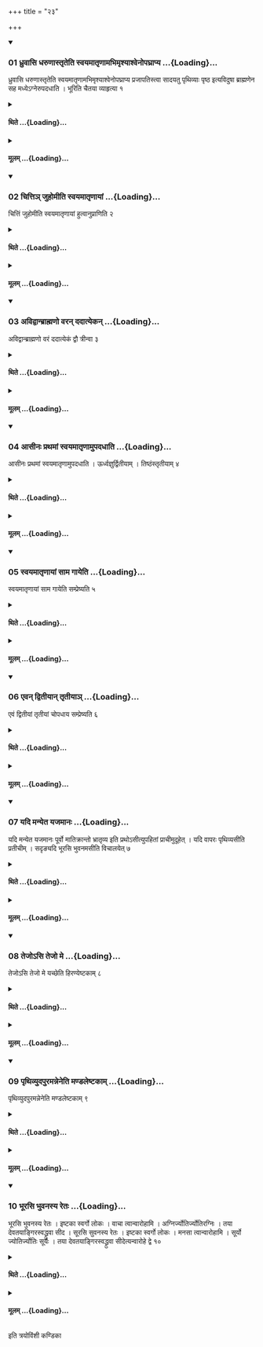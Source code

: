 +++
title = "२३"

+++

<div class="js_include" includetitle="true" newlevelforh1="3" unfilled url="/vedAH_yajuH/taittirIyam/sUtram/ApastambaH/shrautam/vishvAsa-prastutiH/16/23/01_dhruvAsi_dharuNAstRteti_svayamAtRNAmabhimRshyAshvenopaghrApya.md">
<details open><summary><h3>01 ध्रुवासि धरुणास्तृतेति स्वयमातृणामभिमृश्याश्वेनोपघ्राप्य ...{Loading}...</h3></summary>

ध्रुवासि धरुणास्तृतेति स्वयमातृणामभिमृश्याश्वेनोपघ्राप्य प्रजापतिस्त्वा सादयतु पृथिव्याः पृष्ठ इत्यविदुषा ब्राह्मणेन सह मध्येऽग्नेरुपदधाति । भूरिति चैतया व्याहृत्या १
</details>
</div>
<div class="js_include collapsed" newlevelforh1="4" title="थिते" unfilled url="/vedAH_yajuH/taittirIyam/sUtram/ApastambaH/shrautam/thite/16/23/01_dhruvAsi_dharuNAstRteti_svayamAtRNAmabhimRshyAshvenopaghrApya.md">
<details><summary><h4>थिते ...{Loading}...</h4></summary>

ध्रुवासि धरुणास्तृतेति स्वयमातृणामभिमृश्याश्वेनोपघ्राप्य प्रजापतिस्त्वा सादयतु पृथिव्याः पृष्ठ इत्यविदुषा ब्राह्मणेन सह मध्येऽग्नेरुपदधाति । भूरिति चैतया व्याहृत्या १
</details>
</div>
<div class="js_include collapsed" newlevelforh1="4" title="मूलम्" unfilled url="/vedAH_yajuH/taittirIyam/sUtram/ApastambaH/shrautam/mUlam/16/23/01_dhruvAsi_dharuNAstRteti_svayamAtRNAmabhimRshyAshvenopaghrApya.md">
<details><summary><h4>मूलम् ...{Loading}...</h4></summary>

ध्रुवासि धरुणास्तृतेति स्वयमातृणामभिमृश्याश्वेनोपघ्राप्य प्रजापतिस्त्वा सादयतु पृथिव्याः पृष्ठ इत्यविदुषा ब्राह्मणेन सह मध्येऽग्नेरुपदधाति । भूरिति चैतया व्याहृत्या १
</details>
</div>
<div class="js_include" includetitle="true" newlevelforh1="3" unfilled url="/vedAH_yajuH/taittirIyam/sUtram/ApastambaH/shrautam/vishvAsa-prastutiH/16/23/02_chitti~n_juhomIti_svayamAtRNAyAM.md">
<details open><summary><h3>02 चित्तिञ् जुहोमीति स्वयमातृणायां ...{Loading}...</h3></summary>

चित्तिं जुहोमीति स्वयमातृणायां हुत्वानुप्राणिति २
</details>
</div>
<div class="js_include collapsed" newlevelforh1="4" title="थिते" unfilled url="/vedAH_yajuH/taittirIyam/sUtram/ApastambaH/shrautam/thite/16/23/02_chitti~n_juhomIti_svayamAtRNAyAM.md">
<details><summary><h4>थिते ...{Loading}...</h4></summary>

चित्तिं जुहोमीति स्वयमातृणायां हुत्वानुप्राणिति २
</details>
</div>
<div class="js_include collapsed" newlevelforh1="4" title="मूलम्" unfilled url="/vedAH_yajuH/taittirIyam/sUtram/ApastambaH/shrautam/mUlam/16/23/02_chitti~n_juhomIti_svayamAtRNAyAM.md">
<details><summary><h4>मूलम् ...{Loading}...</h4></summary>

चित्तिं जुहोमीति स्वयमातृणायां हुत्वानुप्राणिति २
</details>
</div>
<div class="js_include" includetitle="true" newlevelforh1="3" unfilled url="/vedAH_yajuH/taittirIyam/sUtram/ApastambaH/shrautam/vishvAsa-prastutiH/16/23/03_avidvAnbrAhmaNo_varan_dadAtyekan.md">
<details open><summary><h3>03 अविद्वान्ब्राह्मणो वरन् ददात्येकन् ...{Loading}...</h3></summary>

अविद्वान्ब्राह्मणो वरं ददात्येकं द्वौ त्रीन्वा ३
</details>
</div>
<div class="js_include collapsed" newlevelforh1="4" title="थिते" unfilled url="/vedAH_yajuH/taittirIyam/sUtram/ApastambaH/shrautam/thite/16/23/03_avidvAnbrAhmaNo_varan_dadAtyekan.md">
<details><summary><h4>थिते ...{Loading}...</h4></summary>

अविद्वान्ब्राह्मणो वरं ददात्येकं द्वौ त्रीन्वा ३
</details>
</div>
<div class="js_include collapsed" newlevelforh1="4" title="मूलम्" unfilled url="/vedAH_yajuH/taittirIyam/sUtram/ApastambaH/shrautam/mUlam/16/23/03_avidvAnbrAhmaNo_varan_dadAtyekan.md">
<details><summary><h4>मूलम् ...{Loading}...</h4></summary>

अविद्वान्ब्राह्मणो वरं ददात्येकं द्वौ त्रीन्वा ३
</details>
</div>
<div class="js_include" includetitle="true" newlevelforh1="3" unfilled url="/vedAH_yajuH/taittirIyam/sUtram/ApastambaH/shrautam/vishvAsa-prastutiH/16/23/04_AsInaH_prathamAM_svayamAtRNAmupadadhAti.md">
<details open><summary><h3>04 आसीनः प्रथमां स्वयमातृणामुपदधाति ...{Loading}...</h3></summary>

आसीनः प्रथमां स्वयमातृणामुपदधाति । ऊर्ध्वज्ञुर्द्वितीयाम् । तिष्ठंस्तृतीयाम् ४
</details>
</div>
<div class="js_include collapsed" newlevelforh1="4" title="थिते" unfilled url="/vedAH_yajuH/taittirIyam/sUtram/ApastambaH/shrautam/thite/16/23/04_AsInaH_prathamAM_svayamAtRNAmupadadhAti.md">
<details><summary><h4>थिते ...{Loading}...</h4></summary>

आसीनः प्रथमां स्वयमातृणामुपदधाति । ऊर्ध्वज्ञुर्द्वितीयाम् । तिष्ठंस्तृतीयाम् ४
</details>
</div>
<div class="js_include collapsed" newlevelforh1="4" title="मूलम्" unfilled url="/vedAH_yajuH/taittirIyam/sUtram/ApastambaH/shrautam/mUlam/16/23/04_AsInaH_prathamAM_svayamAtRNAmupadadhAti.md">
<details><summary><h4>मूलम् ...{Loading}...</h4></summary>

आसीनः प्रथमां स्वयमातृणामुपदधाति । ऊर्ध्वज्ञुर्द्वितीयाम् । तिष्ठंस्तृतीयाम् ४
</details>
</div>
<div class="js_include" includetitle="true" newlevelforh1="3" unfilled url="/vedAH_yajuH/taittirIyam/sUtram/ApastambaH/shrautam/vishvAsa-prastutiH/16/23/05_svayamAtRNAyAM_sAma_gAyeti.md">
<details open><summary><h3>05 स्वयमातृणायां साम गायेति ...{Loading}...</h3></summary>

स्वयमातृणायां साम गायेति सम्प्रेष्यति ५
</details>
</div>
<div class="js_include collapsed" newlevelforh1="4" title="थिते" unfilled url="/vedAH_yajuH/taittirIyam/sUtram/ApastambaH/shrautam/thite/16/23/05_svayamAtRNAyAM_sAma_gAyeti.md">
<details><summary><h4>थिते ...{Loading}...</h4></summary>

स्वयमातृणायां साम गायेति सम्प्रेष्यति ५
</details>
</div>
<div class="js_include collapsed" newlevelforh1="4" title="मूलम्" unfilled url="/vedAH_yajuH/taittirIyam/sUtram/ApastambaH/shrautam/mUlam/16/23/05_svayamAtRNAyAM_sAma_gAyeti.md">
<details><summary><h4>मूलम् ...{Loading}...</h4></summary>

स्वयमातृणायां साम गायेति सम्प्रेष्यति ५
</details>
</div>
<div class="js_include" includetitle="true" newlevelforh1="3" unfilled url="/vedAH_yajuH/taittirIyam/sUtram/ApastambaH/shrautam/vishvAsa-prastutiH/16/23/06_evan_dvitIyAn_tRtIyA~n.md">
<details open><summary><h3>06 एवन् द्वितीयान् तृतीयाञ् ...{Loading}...</h3></summary>

एवं द्वितीयां तृतीयां चोपधाय सम्प्रेष्यति ६
</details>
</div>
<div class="js_include collapsed" newlevelforh1="4" title="थिते" unfilled url="/vedAH_yajuH/taittirIyam/sUtram/ApastambaH/shrautam/thite/16/23/06_evan_dvitIyAn_tRtIyA~n.md">
<details><summary><h4>थिते ...{Loading}...</h4></summary>

एवं द्वितीयां तृतीयां चोपधाय सम्प्रेष्यति ६
</details>
</div>
<div class="js_include collapsed" newlevelforh1="4" title="मूलम्" unfilled url="/vedAH_yajuH/taittirIyam/sUtram/ApastambaH/shrautam/mUlam/16/23/06_evan_dvitIyAn_tRtIyA~n.md">
<details><summary><h4>मूलम् ...{Loading}...</h4></summary>

एवं द्वितीयां तृतीयां चोपधाय सम्प्रेष्यति ६
</details>
</div>
<div class="js_include" includetitle="true" newlevelforh1="3" unfilled url="/vedAH_yajuH/taittirIyam/sUtram/ApastambaH/shrautam/vishvAsa-prastutiH/16/23/07_yadi_manyeta_yajamAnaH.md">
<details open><summary><h3>07 यदि मन्येत यजमानः ...{Loading}...</h3></summary>

यदि मन्येत यजमानः पूर्वो मातिक्रान्तो भ्रातृव्य इति प्रथोऽसीत्युपहितां प्राचीमुदूहेत् । यदि वापरः पृथिव्यसीति प्रतीचीम् । सदृङ्यदि भूरसि भुवनमसीति विचालयेत् ७
</details>
</div>
<div class="js_include collapsed" newlevelforh1="4" title="थिते" unfilled url="/vedAH_yajuH/taittirIyam/sUtram/ApastambaH/shrautam/thite/16/23/07_yadi_manyeta_yajamAnaH.md">
<details><summary><h4>थिते ...{Loading}...</h4></summary>

यदि मन्येत यजमानः पूर्वो मातिक्रान्तो भ्रातृव्य इति प्रथोऽसीत्युपहितां प्राचीमुदूहेत् । यदि वापरः पृथिव्यसीति प्रतीचीम् । सदृङ्यदि भूरसि भुवनमसीति विचालयेत् ७
</details>
</div>
<div class="js_include collapsed" newlevelforh1="4" title="मूलम्" unfilled url="/vedAH_yajuH/taittirIyam/sUtram/ApastambaH/shrautam/mUlam/16/23/07_yadi_manyeta_yajamAnaH.md">
<details><summary><h4>मूलम् ...{Loading}...</h4></summary>

यदि मन्येत यजमानः पूर्वो मातिक्रान्तो भ्रातृव्य इति प्रथोऽसीत्युपहितां प्राचीमुदूहेत् । यदि वापरः पृथिव्यसीति प्रतीचीम् । सदृङ्यदि भूरसि भुवनमसीति विचालयेत् ७
</details>
</div>
<div class="js_include" includetitle="true" newlevelforh1="3" unfilled url="/vedAH_yajuH/taittirIyam/sUtram/ApastambaH/shrautam/vishvAsa-prastutiH/16/23/08_tejo-si_tejo_me.md">
<details open><summary><h3>08 तेजोऽसि तेजो मे ...{Loading}...</h3></summary>

तेजोऽसि तेजो मे यच्छेति हिरण्येष्टकाम् ८
</details>
</div>
<div class="js_include collapsed" newlevelforh1="4" title="थिते" unfilled url="/vedAH_yajuH/taittirIyam/sUtram/ApastambaH/shrautam/thite/16/23/08_tejo-si_tejo_me.md">
<details><summary><h4>थिते ...{Loading}...</h4></summary>

तेजोऽसि तेजो मे यच्छेति हिरण्येष्टकाम् ८
</details>
</div>
<div class="js_include collapsed" newlevelforh1="4" title="मूलम्" unfilled url="/vedAH_yajuH/taittirIyam/sUtram/ApastambaH/shrautam/mUlam/16/23/08_tejo-si_tejo_me.md">
<details><summary><h4>मूलम् ...{Loading}...</h4></summary>

तेजोऽसि तेजो मे यच्छेति हिरण्येष्टकाम् ८
</details>
</div>
<div class="js_include" includetitle="true" newlevelforh1="3" unfilled url="/vedAH_yajuH/taittirIyam/sUtram/ApastambaH/shrautam/vishvAsa-prastutiH/16/23/09_pRthivyudapuramanneneti_maNDaleShTakAm.md">
<details open><summary><h3>09 पृथिव्युदपुरमन्नेनेति मण्डलेष्टकाम् ...{Loading}...</h3></summary>

पृथिव्युदपुरमन्नेनेति मण्डलेष्टकाम् ९
</details>
</div>
<div class="js_include collapsed" newlevelforh1="4" title="थिते" unfilled url="/vedAH_yajuH/taittirIyam/sUtram/ApastambaH/shrautam/thite/16/23/09_pRthivyudapuramanneneti_maNDaleShTakAm.md">
<details><summary><h4>थिते ...{Loading}...</h4></summary>

पृथिव्युदपुरमन्नेनेति मण्डलेष्टकाम् ९
</details>
</div>
<div class="js_include collapsed" newlevelforh1="4" title="मूलम्" unfilled url="/vedAH_yajuH/taittirIyam/sUtram/ApastambaH/shrautam/mUlam/16/23/09_pRthivyudapuramanneneti_maNDaleShTakAm.md">
<details><summary><h4>मूलम् ...{Loading}...</h4></summary>

पृथिव्युदपुरमन्नेनेति मण्डलेष्टकाम् ९
</details>
</div>
<div class="js_include" includetitle="true" newlevelforh1="3" unfilled url="/vedAH_yajuH/taittirIyam/sUtram/ApastambaH/shrautam/vishvAsa-prastutiH/16/23/10_bhUrasi_bhuvanasya_retaH.md">
<details open><summary><h3>10 भूरसि भुवनस्य रेतः ...{Loading}...</h3></summary>

भूरसि भुवनस्य रेतः । इष्टका स्वर्गो लोकः । वाचा त्वान्वारोहामि । अग्निर्ज्योतिर्ज्योतिरग्निः । तया देवतयाङ्गिरस्वद्ध्रुवा सीद । सूरसि सुवनस्य रेतः । इष्टका स्वर्गो लोकः । मनसा त्वान्वारोहामि । सूर्यो ज्योतिर्ज्योतिः सूर्यः । तया देवतयाङ्गिरस्वद्ध्रुवा सीदेत्यन्वारोहे द्वे १०
</details>
</div>
<div class="js_include collapsed" newlevelforh1="4" title="थिते" unfilled url="/vedAH_yajuH/taittirIyam/sUtram/ApastambaH/shrautam/thite/16/23/10_bhUrasi_bhuvanasya_retaH.md">
<details><summary><h4>थिते ...{Loading}...</h4></summary>

भूरसि भुवनस्य रेतः । इष्टका स्वर्गो लोकः । वाचा त्वान्वारोहामि । अग्निर्ज्योतिर्ज्योतिरग्निः । तया देवतयाङ्गिरस्वद्ध्रुवा सीद । सूरसि सुवनस्य रेतः । इष्टका स्वर्गो लोकः । मनसा त्वान्वारोहामि । सूर्यो ज्योतिर्ज्योतिः सूर्यः । तया देवतयाङ्गिरस्वद्ध्रुवा सीदेत्यन्वारोहे द्वे १०
</details>
</div>
<div class="js_include collapsed" newlevelforh1="4" title="मूलम्" unfilled url="/vedAH_yajuH/taittirIyam/sUtram/ApastambaH/shrautam/mUlam/16/23/10_bhUrasi_bhuvanasya_retaH.md">
<details><summary><h4>मूलम् ...{Loading}...</h4></summary>

भूरसि भुवनस्य रेतः । इष्टका स्वर्गो लोकः । वाचा त्वान्वारोहामि । अग्निर्ज्योतिर्ज्योतिरग्निः । तया देवतयाङ्गिरस्वद्ध्रुवा सीद । सूरसि सुवनस्य रेतः । इष्टका स्वर्गो लोकः । मनसा त्वान्वारोहामि । सूर्यो ज्योतिर्ज्योतिः सूर्यः । तया देवतयाङ्गिरस्वद्ध्रुवा सीदेत्यन्वारोहे द्वे १०
</details>
</div>

  
इति त्रयोविंशी कण्डिका 

